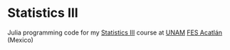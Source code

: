 # Statistics III

Julia programming code for my [Statistics III](https://sites.google.com/site/arturoerdely/docencia/estad%C3%ADstica-iii) course at [UNAM](https://www.unam.mx/) [FES Acatlán](https://www.acatlan.unam.mx/) (Mexico)
